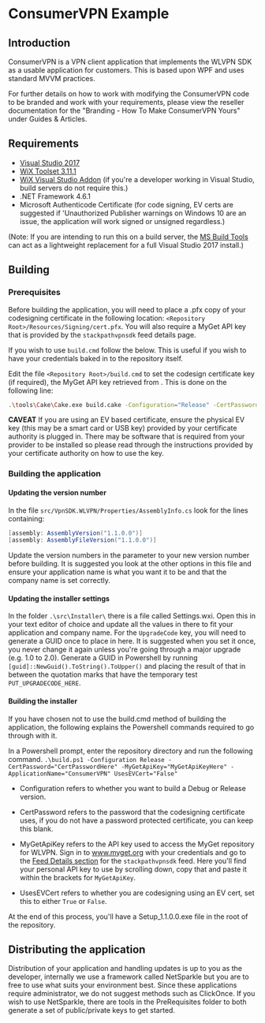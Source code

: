 # ConsumerVPN Example



## Introduction

ConsumerVPN is a VPN client application that implements the WLVPN SDK as a usable application for customers. This is based upon WPF and uses standard MVVM practices.

For further details on how to work with modifying the ConsumerVPN code to be branded and work with your requirements, please view the reseller documentation for the "Branding - How To Make ConsumerVPN Yours" under Guides & Articles.


## Requirements



* [Visual Studio 2017](https://visualstudio.microsoft.com/downloads/)
* [WiX Toolset 3.11.1](http://wixtoolset.org/releases/v3.11.1/stable)
* [WiX Visual Studio Addon](https://marketplace.visualstudio.com/items?itemName=RobMensching.WiXToolset) (if you're a developer working in Visual Studio, build servers do not require this.)
* .NET Framework 4.6.1
* Microsoft Authenticode Certificate (for code signing, EV certs are suggested if 'Unauthorized Publisher warnings on Windows 10 are an issue, the application will work signed or unsigned regardless.)

(Note: If you are intending to run this on a build server, the [MS Build Tools](https://visualstudio.microsoft.com/thank-you-downloading-visual-studio/?sku=BuildTools&rel=15#) can act as a lightweight replacement for a full Visual Studio 2017 install.)


## Building

### Prerequisites

Before building the application, you will need to place a .pfx copy of your codesigning certificate in the following location: `<Repository Root>/Resources/Signing/cert.pfx`. You will also require a MyGet API key that is provided by the `stackpathvpnsdk`  feed details page.

If you wish to use `build.cmd` follow the below. This is useful if you wish to have your credentials baked in to the repository itself.

Edit the file `<Repository Root>/build.cmd` to set the codesign certificate key (if required), the MyGet API key retrieved from . This is done on the following line:

```bash
.\tools\Cake\Cake.exe build.cake -Configuration="Release" -CertPassword="CODE SIGNING CERTIFICATE PASSWORD HERE" -MyGetApiKey="MYGET API KEY HERE" -ApplicationName="MyApplication.exe" -UsesEVCert=false -verbosity=diagnostic
```
**CAVEAT**
If you are using an EV based certificate, ensure the physical EV key (this may be a smart card or USB key) provided by your certificate authority is plugged in. There may be software that is required from your provider to be installed so please read through the instructions provided by your certificate authority on how to use the key.


### Building the application

#### Updating the version number

In the file `src/VpnSDK.WLVPN/Properties/AssemblyInfo.cs` look for the lines containing:

```c#
[assembly: AssemblyVersion("1.1.0.0")]
[assembly: AssemblyFileVersion("1.1.0.0")]
```

Update the version numbers in the parameter to your new version number before building. It is suggested you look at the other options in this file and ensure your application name is what you want it to be and that the company name is set correctly.

#### Updating the installer settings

In the folder `.\src\Installer\` there is a file called Settings.wxi. Open this in your text editor of choice and update all the values in there to fit your application and company name. For the `UpgradeCode` key, you will need to generate a GUID once to place in here. It is suggested when you set it once, you never change it again unless you're going through a major upgrade (e.g. 1.0 to 2.0). Generate a GUID in Powershell by running `[guid]::NewGuid().ToString().ToUpper()` and placing the result of that in between the quotation marks that have the temporary test `PUT_UPGRADECODE_HERE`.

#### Building the installer

If you have chosen not to use the build.cmd method of building the application, the following explains the Powershell commands required to go through with it.

In a Powershell prompt, enter the repository directory and run the following command.
`.\build.ps1 -Configuration Release -CertPassword="CertPasswordHere" -MyGetApiKey="MyGetApiKeyHere" -ApplicationName="ConsumerVPN" UsesEVCert="False"`

* Configuration refers to whether you want to build a Debug or Release version.

* CertPassword refers to the password that the codesigning certificate uses, if you do not have a password protected certificate, you can keep this blank. 

* MyGetApiKey refers to the API key used to access the MyGet repository for WLVPN. Sign in to www.myget.org with your credentials and go to the  [Feed Details section](https://www.myget.org/feed/Details/stackpathvpnsdk) for the `stackpathvpnsdk` feed. Here you'll find your personal API key to use by scrolling down, copy that and paste it within the brackets for `MyGetApiKey`.

* UsesEVCert refers to whether you are codesigning using an EV cert, set this to either `True` or `False`.

At the end of this process, you'll have a Setup_1.1.0.0.exe file in the root of the repository.


## Distributing the application

Distribution of your application and handling updates is up to you as the developer, internally we use a framework called NetSparkle but you are to free to use what suits your environment best. Since these applications require administrator, we do not suggest methods such as ClickOnce. If you wish to use NetSparkle, there are tools in the PreRequisites folder to both generate a set of public/private keys to get started.